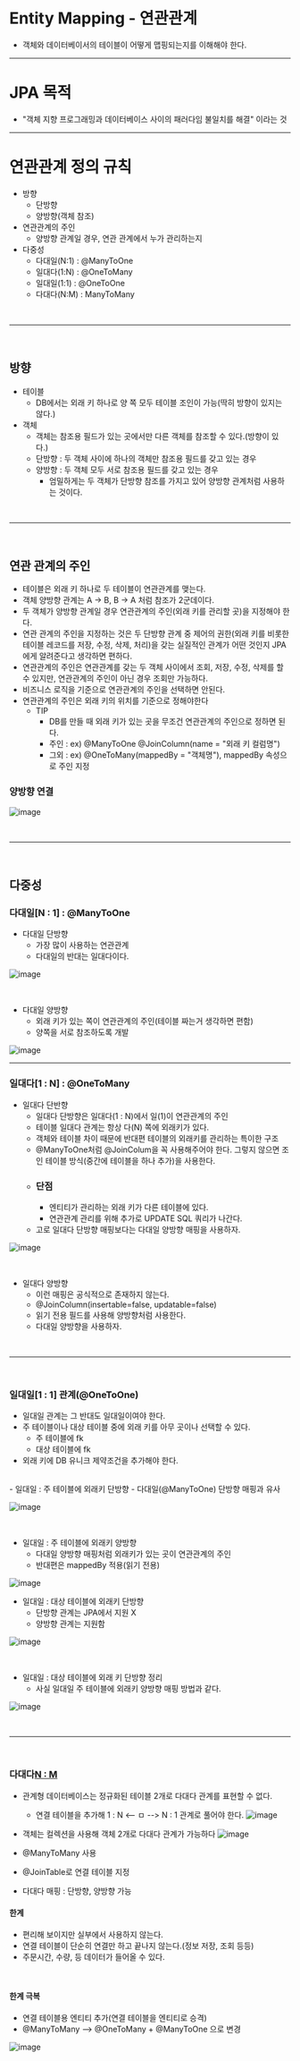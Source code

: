 # Entity Mapping - 연관관계
- 객체와 데이터베이서의 테이블이 어떻게 맵핑되는지를 이해해야 한다.

<hr>

# JPA 목적
- "객체 지향 프로그래밍과 데이터베이스 사이의 패러다임 불일치를 해결" 이라는 것

<hr>

# 연관관계 정의 규칙
- 방향 
    - 단방향
    - 양방향(객체 참조)
- 연관관계의 주인
    -  양방향 관계일 경우, 연관 관계에서 누가 관리하는지
- 다중성
    - 다대일(N:1) : @ManyToOne
    - 일대다(1:N) : @OneToMany
    - 일대일(1:1) : @OneToOne
    - 다대다(N:M) : ManyToMany

<br>
<hr>
<br>

## 방향 
- 테이블
    - DB에서는 외래 키 하나로 양 쪽 모두 테이블 조인이 가능(딱히 방향이 있지는 않다.)
- 객체
    - 객체는 참조용 필드가 있는 곳에서만 다른 객체를 참조할 수 있다.(방향이 있다.)
    - 단방향 : 두 객체 사이에 하나의 객체만 참조용 필드를 갖고 있는 경우
    - 양방향 : 두 객체 모두 서로 참조용 필드를 갖고 있는 경우
       - 엄밀하게는 두 객체가 단방향 참조를 가지고 있어 양방향 관계처럼 사용하는 것이다.

<br>
<hr>
<br>

## 연관 관계의 주인
- 테이블은 외래 키 하나로 두 테이블이 연관관계를 맺는다.
- 객체 양방향 관계는 A -> B, B -> A 처럼 참조가 2군데이다.
- 두 객체가 양방향 관계일 경우 연관관계의 주인(외래 키를 관리할 곳)을 지정해야 한다.
- 연관 관계의 주인을 지정하는 것은 두 단방향 관계 중 제어의 권한(외래 키를 비롯한 테이블 레코드를 저장, 수정, 삭제, 처리)을 갖는 실질적인 관계가 어떤 것인지 JPA에게 알려준다고 생각하면 편하다.
- 연관관계의 주인은 연관관계를 갖는 두 객체 사이에서 조회, 저장, 수정, 삭제를 할 수 있지만, 연관관계의 주인이 아닌 경우 조회만 가능하다.
- 비즈니스 로직을 기준으로 연관관계의 주인을 선택하면 안된다.
- 연관관계의 주인은 외래 키의 위치를 기준으로 정해야한다
   - TIP 
     - DB를 만들 때 외래 키가 있는 곳을 무조건 연관관계의 주인으로 정하면 된다.
     - 주인 : ex) @ManyToOne @JoinColumn(name = "외래 키 컬럼명")
     - 그외 : ex) @OneToMany(mappedBy = "객체명"), mappedBy 속성으로 주인 지정

### 양방향 연결
![image](https://user-images.githubusercontent.com/74396651/199026717-ed9d7a99-2883-49a3-92da-8bad5e194d7c.png)

<br>
<hr>
<br>

## 다중성

### 다대일[N : 1] : @ManyToOne
- 다대일 단방향
    - 가장 많이 사용하는 연관관계
    - 다대일의 반대는 일대다이다.

![image](https://user-images.githubusercontent.com/74396651/199695450-7ab3ef1c-2fd2-448e-92b4-4a9b590e51fc.png)

<br>

- 다대일 양방향
    - 외래 키가 있는 쪽이 연관관계의 주인(테이블 짜는거 생각하면 편함)
    - 양쪽을 서로 참조하도록 개발

![image](https://user-images.githubusercontent.com/74396651/199695611-ffad5513-a7f0-4f2b-bf47-eab55485e243.png)

<hr>

### 일대다[1 : N] : @OneToMany
- 일대다 단반향
    - 일대다 단방향은 일대다(1 : N)에서 일(1)이 연관관계의 주인
    - 테이블 일대다 관계는 항상 다(N) 쪽에 외래키가 있다.
    - 객체와 테이블 차이 때문에 반대편 테이블의 외래키를 관리하는 특이한 구조
    - @ManyToOne처럼 @JoinColum을 꼭 사용해주어야 한다. 그렇지 않으면 조인 테이블 방식(중간에 테이블을 하나 추가)을 사용한다.
    - ### 단점
       - 엔티티가 관리하는 외래 키가 다른 테이블에 있다.
       - 연관관계 관리를 위해 추가로 UPDATE SQL 쿼리가 나간다.
    - 고로 일대다 단방향 매핑보다는 다대일 양방향 매핑을 사용하자.

![image](https://user-images.githubusercontent.com/74396651/199698071-08cdef16-dc6c-4ae1-a7d7-eefc86f32746.png)

<br>

- 일대다 양방향 
     - 이런 매핑은 공식적으로 존재하지 않는다.
     - @JoinColumn(insertable=false, updatable=false)
     - 읽기 전용 필드를 사용해 양방향처럼 사용한다.
     - 다대일 양방향을 사용하자.

<br>
<hr>
<br>

### 일대일[1 : 1] 관계(@OneToOne)
- 일대일 관계는 그 반대도 일대일이여야 한다.
- 주 테이블이나 대상 테이블 중에 외래 키를 아무 곳이나 선택할 수 있다.
     - 주 테이블에 fk
     - 대상 테이블에 fk
- 외래 키에 DB 유니크 제약조건을 추가해야 한다.

<br>
- 일대일 : 주 테이블에 외래키 단방향
     - 다대일(@ManyToOne) 단방향 매핑과 유사

![image](https://user-images.githubusercontent.com/74396651/199908959-aaddfc74-81e9-40e9-b42d-8e1e6a315b2e.png)

<br>

- 일대일 : 주 테이블에 외래키 양방향
     - 다대일 양방향 매핑처럼 외래키가 있는 곳이 연관관계의 주인
     - 반대편은 mappedBy 적용(읽기 전용)

![image](https://user-images.githubusercontent.com/74396651/199909089-26b52382-2ef7-4498-9e1e-71161f116801.png)

- 일대일 : 대상 테이블에 외래키 단방향
     - 단방향 관계는 JPA에서 지원 X
     - 양방향 관계는 지원함

![image](https://user-images.githubusercontent.com/74396651/199909605-4a543e57-855c-4875-9aa7-91c29eec93a9.png)

<br>

- 일대일 : 대상 테이블에 외래 키 단방향 정리
     - 사실 일대일 주 테이블에 외래키 양방향 매핑 방법과 같다.

![image](https://user-images.githubusercontent.com/74396651/199909747-d1f8ebea-252d-471d-895a-1387019a67df.png)

<br>
<hr>
<br>

### 다대다[N : M](@ManyToMany)
- 관계형 데이터베이스는 정규화된 테이블 2개로 다대다 관계를 표현할 수 없다.
     - 연결 테이블을 추가해 1 : N <-- ㅁ --> N : 1 관계로 풀어야 한다.
![image](https://user-images.githubusercontent.com/74396651/199910263-9de23eb9-fdbe-4317-bb2b-491ef2aee058.png)


- 객체는 컬렉션을 사용해 객체 2개로 다대다 관계가 가능하다
![image](https://user-images.githubusercontent.com/74396651/199910285-9a6ba9bb-8c95-4200-9d26-841ccfd4b362.png)


- @ManyToMany 사용
- @JoinTable로 연결 테이블 지정
- 다대다 매핑 : 단방향, 양방향 가능

#### 한계
- 편리해 보이지만 실부에서 사용하지 않는다.
- 연결 테이블이 단순히 연결만 하고 끝나지 않는다.(정보 저장, 조회 등등)
- 주문시간, 수량, 등 데이터가 들어올 수 있다.

<br>

#### 한계 극복
- 연결 테이블용 엔티티 추가(연결 테이블을 엔티티로 승격)
- @ManyToMany --> @OneToMany + @ManyToOne 으로 변경

![image](https://user-images.githubusercontent.com/74396651/199910552-e6dedf69-712b-4c39-9349-47343d1adc3f.png)













